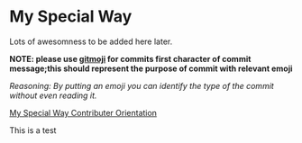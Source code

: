 # My Special Way

Lots of awesomness to be added here later.

**NOTE: please use [gitmoji](https://gitmoji.carloscuesta.me/) for commits first character of commit message;this should represent the purpose of commit with relevant emoji**

*Reasoning: By putting an emoji you can identify the type of the commit without even reading it.*

[My Special Way Contributer Orientation](docs/contribution.md)


This is a test
